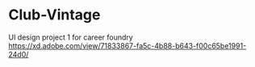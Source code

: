 # Club-Vintage
UI design project 1 for career foundry
https://xd.adobe.com/view/71833867-fa5c-4b88-b643-f00c65be1991-24d0/
